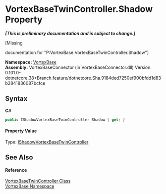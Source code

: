 # VortexBaseTwinController.Shadow Property 
 _**\[This is preliminary documentation and is subject to change.\]**_

\[Missing <summary> documentation for "P:VortexBase.VortexBaseTwinController.Shadow"\]

**Namespace:**&nbsp;<a href="N_VortexBase.md">VortexBase</a><br />**Assembly:**&nbsp;VortexBaseConnector (in VortexBaseConnector.dll) Version: 0.101.0-dotnetcore.38+Branch.feature/dotnetcore.Sha.9184ded7250ef900bfdd1d83b2841836087bcfce

## Syntax

**C#**<br />
``` C#
public IShadowVortexBaseTwinController Shadow { get; }
```


#### Property Value
Type: <a href="T_VortexBase_IShadowVortexBaseTwinController.md">IShadowVortexBaseTwinController</a>

## See Also


#### Reference
<a href="T_VortexBase_VortexBaseTwinController.md">VortexBaseTwinController Class</a><br /><a href="N_VortexBase.md">VortexBase Namespace</a><br />